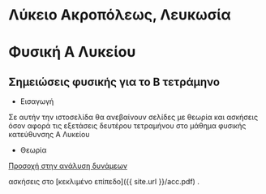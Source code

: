 # Λύκειο Ακροπόλεως, Λευκωσία
# Φυσική Α Λυκείου
## Σημειώσεις φυσικής για το Β τετράμηνο
* Εισαγωγή

Σε αυτήν την ιστοσελίδα θα ανεβαίνουν σελίδες με θεωρία  και ασκήσεις όσον αφορά τις εξετάσεις δευτέρου τετραμήνου στο μάθημα φυσικής κατεύθυνσης Α Λυκείου 

* Θεωρία

<u>Προσοχή στην ανάλυση δυνάμεων</u>
  
ασκήσεις στο [κεκλιμένο επίπεδο]({{ site.url }}/acc.pdf) .
